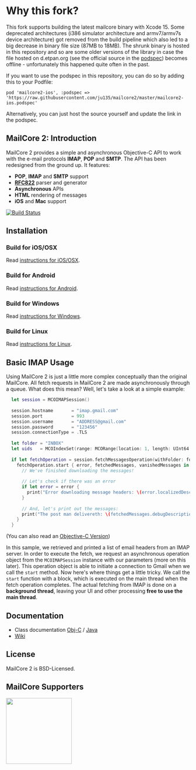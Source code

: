 # Why this fork?

This fork supports building the latest mailcore binary with Xcode 15. Some deprecated architectures (i386 simulator architecture and armv7/armv7s device architecture) got removed from the build pipeline which also led to a big decrease in binary file size (87MB to 18MB).  The shrunk binary is hosted in this repository and so are some older versions of the library in case the file hosted on d.etpan.org (see the official source in the [podspec](https://github.com/CocoaPods/Specs/blob/master/Specs/4/c/a/mailcore2-ios/0.6.3/mailcore2-ios.podspec.json#L13C14-L13C82)) becomes offline - unfortunately this happened quite often in the past. 

If you want to use the podspec in this repository, you can do so by adding this to your Podfile:

```
pod 'mailcore2-ios', :podspec => 'https://raw.githubusercontent.com/ju135/mailcore2/master/mailcore2-ios.podspec'
```

Alternatively, you can just host the source yourself and update the link in the podspec.

## MailCore 2: Introduction ##

MailCore 2 provides a simple and asynchronous Objective-C API to work with the e-mail protocols **IMAP**, **POP** and **SMTP**. The API has been redesigned from the ground up.  It features:

- **POP**, **IMAP** and **SMTP** support
- **[RFC822](http://www.ietf.org/rfc/rfc0822.txt)** parser and generator
- **Asynchronous** APIs
- **HTML** rendering of messages
- **iOS** and **Mac** support

[![Build Status](https://travis-ci.org/MailCore/mailcore2.png?branch=master)](https://travis-ci.org/MailCore/mailcore2)


## Installation ##

### Build for iOS/OSX ###

Read [instructions for iOS/OSX](https://github.com/MailCore/mailcore2/blob/master/build-mac/README.md).

### Build for Android ###

Read [instructions for Android](https://github.com/MailCore/mailcore2/blob/master/build-android/README.md).

### Build for Windows ###

Read [instructions for Windows](https://github.com/MailCore/mailcore2/blob/master/build-windows/README.md).

### Build for Linux ###

Read [instructions for Linux](https://github.com/MailCore/mailcore2/blob/master/build-linux/README.md).

## Basic IMAP Usage ##

Using MailCore 2 is just a little more complex conceptually than the original MailCore.  All fetch requests in MailCore 2 are made asynchronously through a queue.  What does this mean?  Well, let's take a look at a simple example:

```swift
  let session = MCOIMAPSession()
  
  session.hostname       = "imap.gmail.com"
  session.port           = 993
  session.username       = "ADDRESS@gmail.com"
  session.password       = "123456"
  session.connectionType = .TLS
  
  let folder = "INBOX"
  let uids   = MCOIndexSet(range: MCORange(location: 1, length: UInt64.max))
  
  if let fetchOperation = session.fetchMessagesOperation(withFolder: folder, requestKind: .headers, uids: uids) {
    fetchOperation.start { error, fetchedMessages, vanishedMessages in
      // We've finished downloading the messages!
      
      // Let's check if there was an error
      if let error = error {
        print("Error downloading message headers: \(error.localizedDescription)")
      }
      
      // And, let's print out the messages:
      print("The post man delivereth: \(fetchedMessages.debugDescription)")
    }
  }
```
(You can also read an [Objective-C Version](https://github.com/MailCore/mailcore2/wiki/IMAP-Examples))

In this sample, we retrieved and printed a list of email headers from an IMAP server.  In order to execute the fetch, we request an asynchronous operation object from the `MCOIMAPSession` instance with our parameters (more on this later).  This operation object is able to initiate a connection to Gmail when we call the `start` method.  Now here's where things get a little tricky.  We call the `start` function with a block, which is executed on the main thread when the fetch operation completes.  The actual fetching from IMAP is done on a **background thread**, leaving your UI and other processing **free to use the main thread**.

## Documentation ##

* Class documentation [Obj-C](http://libmailcore.com/api/objc/index.html) / [Java](http://libmailcore.com/api/java/index.html)
* [Wiki](https://github.com/MailCore/mailcore2/wiki)

## License ##

MailCore 2 is BSD-Licensed.

## MailCore Supporters ##

[<img src="https://triage.cc/triage-badge.png" width="180">](https://triage.cc?ref=mailcore)
